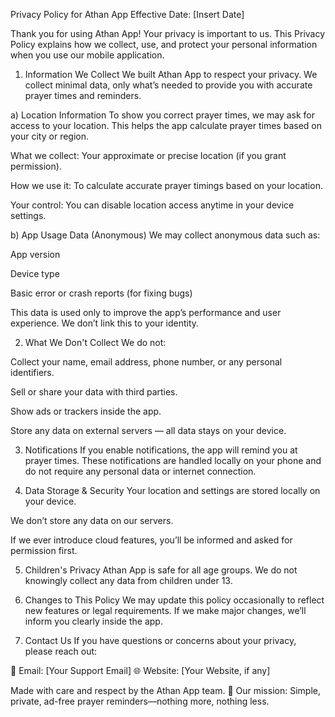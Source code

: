 Privacy Policy for Athan App
Effective Date: [Insert Date]

Thank you for using Athan App! Your privacy is important to us. This Privacy Policy explains how we collect, use, and protect your personal information when you use our mobile application.

1. Information We Collect
We built Athan App to respect your privacy. We collect minimal data, only what’s needed to provide you with accurate prayer times and reminders.

a) Location Information
To show you correct prayer times, we may ask for access to your location. This helps the app calculate prayer times based on your city or region.

What we collect: Your approximate or precise location (if you grant permission).

How we use it: To calculate accurate prayer timings based on your location.

Your control: You can disable location access anytime in your device settings.

b) App Usage Data (Anonymous)
We may collect anonymous data such as:

App version

Device type

Basic error or crash reports (for fixing bugs)

This data is used only to improve the app’s performance and user experience. We don’t link this to your identity.

2. What We Don't Collect
We do not:

Collect your name, email address, phone number, or any personal identifiers.

Sell or share your data with third parties.

Show ads or trackers inside the app.

Store any data on external servers — all data stays on your device.

3. Notifications
If you enable notifications, the app will remind you at prayer times. These notifications are handled locally on your phone and do not require any personal data or internet connection.

4. Data Storage & Security
Your location and settings are stored locally on your device.

We don’t store any data on our servers.

If we ever introduce cloud features, you’ll be informed and asked for permission first.

5. Children's Privacy
Athan App is safe for all age groups. We do not knowingly collect any data from children under 13.

6. Changes to This Policy
We may update this policy occasionally to reflect new features or legal requirements. If we make major changes, we’ll inform you clearly inside the app.

7. Contact Us
If you have questions or concerns about your privacy, please reach out:

📧 Email: [Your Support Email]
🌐 Website: [Your Website, if any]

Made with care and respect by the Athan App team. 🕌
Our mission: Simple, private, ad-free prayer reminders—nothing more, nothing less.
